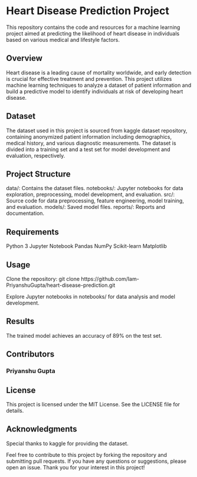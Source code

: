 <h1>Heart Disease Prediction Project</h1>
This repository contains the code and resources for a machine learning project aimed at predicting the likelihood of heart disease in individuals based on various medical and lifestyle factors.

<h2>Overview</h2>
Heart disease is a leading cause of mortality worldwide, and early detection is crucial for effective treatment and prevention. This project utilizes machine learning techniques to analyze a dataset of patient information and build a predictive model to identify individuals at risk of developing heart disease.

<h2>Dataset</h2>
The dataset used in this project is sourced from kaggle dataset repository, containing anonymized patient information including demographics, medical history, and various diagnostic measurements. The dataset is divided into a training set and a test set for model development and evaluation, respectively.

<h2>Project Structure</h2>
data/: Contains the dataset files.
notebooks/: Jupyter notebooks for data exploration, preprocessing, model development, and evaluation.
src/: Source code for data preprocessing, feature engineering, model training, and evaluation.
models/: Saved model files.
reports/: Reports and documentation.

<h2>Requirements</h2>
Python 3
Jupyter Notebook
Pandas
NumPy
Scikit-learn
Matplotlib

<h2>Usage</h2>
Clone the repository: git clone https://github.com/Iam-PriyanshuGupta/heart-disease-prediction.git

Explore Jupyter notebooks in notebooks/ for data analysis and model development.

<h2>Results</h2>
The trained model achieves an accuracy of 89% on the test set.

<h2>Contributors</h2>
<h3>Priyanshu Gupta</h3>

<h2>License</h2>
This project is licensed under the MIT License. See the LICENSE file for details.

<h2>Acknowledgments</h2>
Special thanks to kaggle for providing the dataset.



Feel free to contribute to this project by forking the repository and submitting pull requests. If you have any questions or suggestions, please open an issue. Thank you for your interest in this project!
